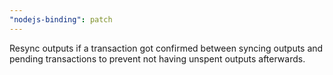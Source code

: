 ```yaml
---
"nodejs-binding": patch
---
```


Resync outputs if a transaction got confirmed between syncing outputs and pending transactions to prevent not having unspent outputs afterwards.